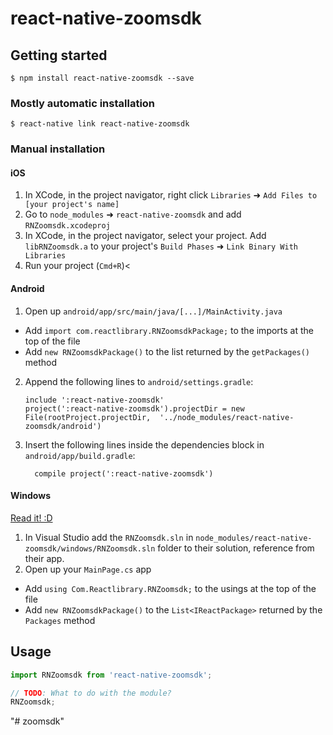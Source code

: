 
# react-native-zoomsdk

## Getting started

`$ npm install react-native-zoomsdk --save`

### Mostly automatic installation

`$ react-native link react-native-zoomsdk`

### Manual installation


#### iOS

1. In XCode, in the project navigator, right click `Libraries` ➜ `Add Files to [your project's name]`
2. Go to `node_modules` ➜ `react-native-zoomsdk` and add `RNZoomsdk.xcodeproj`
3. In XCode, in the project navigator, select your project. Add `libRNZoomsdk.a` to your project's `Build Phases` ➜ `Link Binary With Libraries`
4. Run your project (`Cmd+R`)<

#### Android

1. Open up `android/app/src/main/java/[...]/MainActivity.java`
  - Add `import com.reactlibrary.RNZoomsdkPackage;` to the imports at the top of the file
  - Add `new RNZoomsdkPackage()` to the list returned by the `getPackages()` method
2. Append the following lines to `android/settings.gradle`:
  	```
  	include ':react-native-zoomsdk'
  	project(':react-native-zoomsdk').projectDir = new File(rootProject.projectDir, 	'../node_modules/react-native-zoomsdk/android')
  	```
3. Insert the following lines inside the dependencies block in `android/app/build.gradle`:
  	```
      compile project(':react-native-zoomsdk')
  	```

#### Windows
[Read it! :D](https://github.com/ReactWindows/react-native)

1. In Visual Studio add the `RNZoomsdk.sln` in `node_modules/react-native-zoomsdk/windows/RNZoomsdk.sln` folder to their solution, reference from their app.
2. Open up your `MainPage.cs` app
  - Add `using Com.Reactlibrary.RNZoomsdk;` to the usings at the top of the file
  - Add `new RNZoomsdkPackage()` to the `List<IReactPackage>` returned by the `Packages` method


## Usage
```javascript
import RNZoomsdk from 'react-native-zoomsdk';

// TODO: What to do with the module?
RNZoomsdk;
```
  "# zoomsdk" 
